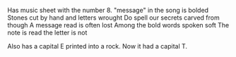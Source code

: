Has music sheet with the number 8.
"message" in the song is bolded
Stones cut by hand and letters wrought
Do spell our secrets carved from though
A message read is often lost
Among the bold words spoken soft
The note is read the letter is not

Also has a capital E printed into a rock.
Now it had a capital T.